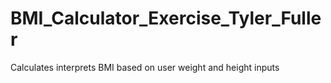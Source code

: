 # BMI_Calculator_Exercise_Tyler_Fuller
Calculates interprets BMI based on user weight and height inputs
